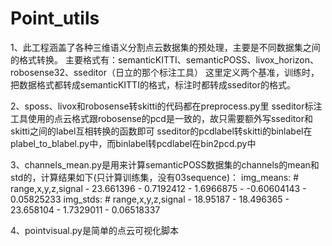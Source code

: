 # Point_utils
1、此工程涵盖了各种三维语义分割点云数据集的预处理，主要是不同数据集之间的格式转换。
主要格式有：semanticKITTI、semanticPOSS、livox_horizon、robosense32、sseditor（日立的那个标注工具）
这里定义两个基准，训练时，把数据格式都转成semanticKITTI的格式，标注时都转成sseditor的格式。

2、sposs、livox和robosense转skitti的代码都在preprocess.py里
sseditor标注工具使用的点云格式跟robosense的pcd是一致的，故只需要额外写sseditor和skitti之间的label互相转换的函数即可
sseditor的pcdlabel转skitti的binlabel在plabel_to_blabel.py中，而binlabel转pcdlabel在bin2pcd.py中

3、channels_mean.py是用来计算semanticPOSS数据集的channels的mean和std的，计算结果如下(只计算训练集，没有03sequence)：
img_means: # range,x,y,z,signal
      - 23.661396
      - 0.7192412
      - 1.6966875
      - -0.60604143
      - 0.05825233
img_stds: # range,x,y,z,signal
      - 18.95187
      - 18.496365
      - 23.658104
      - 1.7329011
      - 0.06518337
     
4、pointvisual.py是简单的点云可视化脚本
